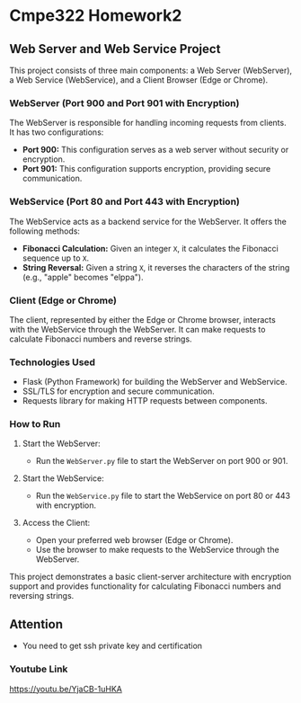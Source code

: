 # Cmpe322 Homework2
## Web Server and Web Service Project

This project consists of three main components: a Web Server (WebServer), a Web Service (WebService), and a Client Browser (Edge or Chrome).

### WebServer (Port 900 and Port 901 with Encryption)

The WebServer is responsible for handling incoming requests from clients. It has two configurations:

- **Port 900:** This configuration serves as a web server without security or encryption.
- **Port 901:** This configuration supports encryption, providing secure communication.

### WebService (Port 80 and Port 443 with Encryption)

The WebService acts as a backend service for the WebServer. It offers the following methods:

- **Fibonacci Calculation:** Given an integer `X`, it calculates the Fibonacci sequence up to `X`.
- **String Reversal:** Given a string `X`, it reverses the characters of the string (e.g., "apple" becomes "elppa").

### Client (Edge or Chrome)

The client, represented by either the Edge or Chrome browser, interacts with the WebService through the WebServer. It can make requests to calculate Fibonacci numbers and reverse strings.

### Technologies Used

- Flask (Python Framework) for building the WebServer and WebService.
- SSL/TLS for encryption and secure communication.
- Requests library for making HTTP requests between components.

### How to Run

1. Start the WebServer:
   - Run the `WebServer.py` file to start the WebServer on port 900 or 901.

2. Start the WebService:
   - Run the `WebService.py` file to start the WebService on port 80 or 443 with encryption.

3. Access the Client:
   - Open your preferred web browser (Edge or Chrome).
   - Use the browser to make requests to the WebService through the WebServer.

This project demonstrates a basic client-server architecture with encryption support and provides functionality for calculating Fibonacci numbers and reversing strings.

## Attention
- You need to get ssh private key and certification 

### Youtube Link
https://youtu.be/YjaCB-1uHKA
